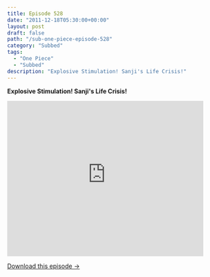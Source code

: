 ```yaml
---
title: Episode 528
date: "2011-12-18T05:30:00+00:00"
layout: post
draft: false
path: "/sub-one-piece-episode-528"
category: "Subbed"
tags:
  - "One Piece"
  - "Subbed"
description: "Explosive Stimulation! Sanji's Life Crisis!"
---
```


**Explosive Stimulation! Sanji's Life Crisis!**

<iframe width="640" height="360" src="https://www.rapidvideo.com/e/G6FRPF6N0K" frameborder="0" marginwidth=0 marginheight=0 scrolling=no allowfullscreen style="max-width:90%;"></iframe>

<a href="http://ouo.io/qs/eCodkFEQ?s=https://www.rapidvideo.com/d/G6FRPF6N0K" class="styled_a">Download this episode →</a>

